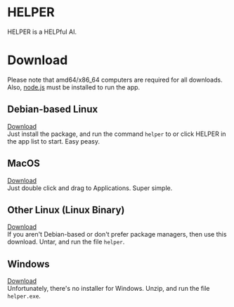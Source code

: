 # HELPER
HELPER is a HELPful AI.
# Download
Please note that amd64/x86_64 computers are required for all downloads. Also, [node.js](https://nodejs.org) must be installed to run the app.
## Debian-based Linux
[Download](https://github.com/thecoder08/helper/releases/download/v1.0.2/helper_1.0.2_debian.deb)  
Just install the package, and run the command `helper` to or click HELPER in the app list to start. Easy peasy.
## MacOS
[Download](https://github.com/thecoder08/helper/releases/download/v1.0.2/helper_1.0.2_osx.dmg)  
Just double click and drag to Applications. Super simple.
## Other Linux (Linux Binary)
[Download](https://github.com/thecoder08/helper/releases/download/v1.0.2/helper_1.0.2_linux.tar.gz)  
If you aren't Debian-based or don't prefer package managers, then use this download. Untar, and run the file `helper`.
## Windows
[Download](https://github.com/thecoder08/helper/releases/download/v1.0.2/helper_1.0.2_win.zip)  
Unfortunately, there's no installer for Windows. Unzip, and run the file `helper.exe`.
